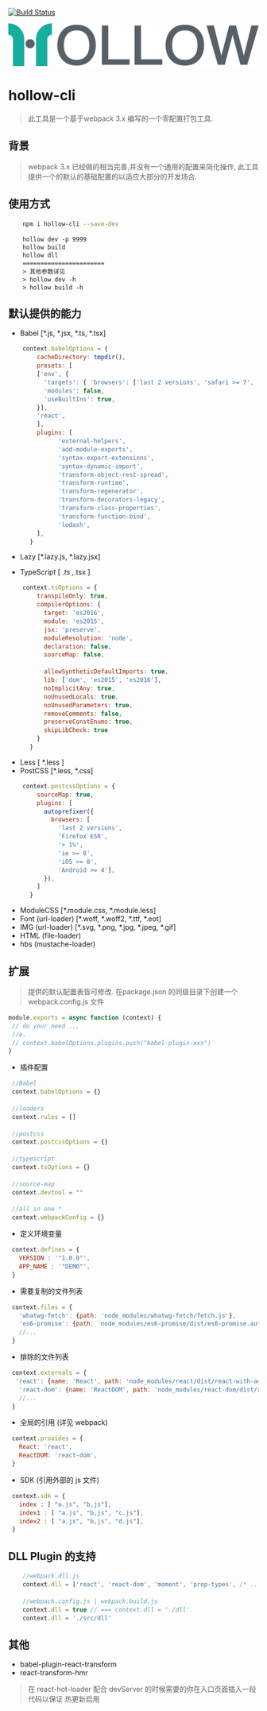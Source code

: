 [![Build Status](https://www.travis-ci.org/nanyuantingfeng/hollow-cli.svg?branch=master)](https://www.travis-ci.org/nanyuantingfeng/hollow-cli)

![](./assets/hollow.svg)


# hollow-cli 
>此工具是一个基于webpack 3.x 编写的一个零配置打包工具.

## 背景 
>webpack 3.x 已经做的相当完善,并没有一个通用的配置来简化操作,
>此工具提供一个的默认的基础配置的以适应大部分的开发场合.


## 使用方式
```bash
    npm i hollow-cli --save-dev 
```
```CLI
    hollow dev -p 9999 
    hollow build  
    hollow dll  
    =======================
    > 其他参数详见 
    > hollow dev -h 
    > hollow build -h
```
    
 
## 默认提供的能力
    
* Babel [*.js, *.jsx, *.ts, *.tsx]
```javascript
    context.babelOptions = {
        cacheDirectory: tmpdir(),
        presets: [
        ['env', {
          'targets': { 'browsers': ['last 2 versions', 'safari >= 7', 'ie >= 10'] },
          'modules': false,
          'useBuiltIns': true,
        }],
        'react',
        ],
        plugins: [
              'external-helpers',
              'add-module-exports',
              'syntax-export-extensions',
              'syntax-dynamic-import',
              'transform-object-rest-spread',
              'transform-runtime',
              'transform-regenerator',
              'transform-decorators-legacy',
              'transform-class-properties',
              'transform-function-bind',
              'lodash',
        ],
      }
```
* Lazy [*.lazy.js, *.lazy.jsx]

* TypeScript [ *.ts ,*.tsx ]
```javascript
    context.tsOptions = {
        transpileOnly: true,
        compilerOptions: {
          target: 'es2016',
          module: 'es2015',
          jsx: 'preserve',
          moduleResolution: 'node',
          declaration: false,
          sourceMap: false,
    
          allowSyntheticDefaultImports: true,
          lib: ['dom', 'es2015', 'es2016'],
          noImplicitAny: true,
          noUnusedLocals: true,
          noUnusedParameters: true,
          removeComments: false,
          preserveConstEnums: true,
          skipLibCheck: true
        }
      }
```

* Less  [ *.less ]
* PostCSS  [*.less, *.css]
```javascript
    context.postcssOptions = {
        sourceMap: true,
        plugins: [
          autoprefixer({
            browsers: [
              'last 2 versions',
              'Firefox ESR',
              '> 1%',
              'ie >= 8',
              'iOS >= 8',
              'Android >= 4'],
          }),
        ]
      }
```
* ModuleCSS [*.module.css, *.module.less]
* Font (url-loader) [*.woff, *.woff2, *.ttf, *.eot]
* IMG (url-loader) [*.svg, *.png, *.jpg, *.jpeg, *.gif] 
* HTML (file-loader)
* hbs (mustache-loader)
    
## 扩展
> 提供的默认配置表皆可修改.
> 在package.json 的同级目录下创建一个 webpack.config.js 文件

```javascript
module.exports = async function (context) {
 // do your need ... 
 //e. 
 // context.babelOptions.plugins.push("babel-plugin-xxx")
}
```

* 插件配置
```javascript
 //Babel
 context.babelOptions = {}
 
 //loaders
 context.rules = []
 
 //postcss
 context.postcssOptions = {}
 
 //typescript
 context.tsOptions = {}
 
 //source-map
 context.devtool = ""

 //all in one *
 context.webpackConfig = {}
```

* 定义环境变量
```javascript
 context.defines = {
   VERSION : '"1.0.0"',
   APP_NAME : '"DEMO"',
 }
```


* 需要复制的文件列表
```javascript
 context.files = {
   'whatwg-fetch': {path: 'node_modules/whatwg-fetch/fetch.js'},
   'es6-promise': {path: 'node_modules/es6-promise/dist/es6-promise.auto.min.js'},
   //...
 }  
```

* 排除的文件列表
```javascript
 context.externals = {
  'react': {name: 'React', path: 'node_modules/react/dist/react-with-addons.js'},
   'react-dom': {name: 'ReactDOM', path: 'node_modules/react-dom/dist/react-dom.js'},
   //...
 }
```

* 全局的引用 (详见 webpack)
```javascript
 context.provides = {
   React: 'react',
   ReactDOM: 'react-dom',
 }
```

* SDK (引用外部的 js 文件)
```javascript
 context.sdk = {
   index : [ "a.js", "b,js"],
   index1 : [ "a.js", "b,js", "c.js"],
   index2 : [ "a.js", "b,js", "d.js"],
 }
```
 

## DLL Plugin 的支持

```javascript
    //webpack.dll.js
    context.dll = ['react', 'react-dom', 'moment', 'prop-types', /* ... */]
    
    //webpack.config.js | webpack.build.js
    context.dll = true // === context.dll = './dll'
    context.dll = './src/dll'
```

## 其他

* babel-plugin-react-transform
* react-transform-hmr
> 在 react-hot-loader 配合 devServer 的时候需要的你在入口页面插入一段代码以保证
> 热更新启用
 
